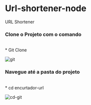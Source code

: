 # Url-shortener-node
URL Shortener

### Clone o Projeto com o comando 
</br>
* Git Clone

![git](https://user-images.githubusercontent.com/18330802/123530136-8d2b5880-d6cd-11eb-8762-bda9805fa21a.PNG)

### Navegue até a pasta do projeto
</br>
* cd encurtador-url

![cd-git](https://user-images.githubusercontent.com/18330802/123530160-b9df7000-d6cd-11eb-9034-9fb4bf9da333.PNG)
